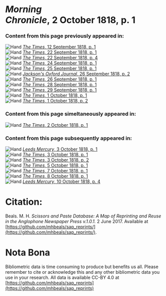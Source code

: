 # *Morning Chronicle*, 2 October 1818, p. 1  
  
### Content from this page previously appeared in:  
![Hand](http://scissorsandpaste.net/wp-content/uploads/2017/06/smallhandpointer.png) [*The Times*, 12 September 1818, p. 1](https://mhbeals.github.io/sap_html/The-Times/The-Times-12-September-1818-p-1)  
![Hand](http://scissorsandpaste.net/wp-content/uploads/2017/06/smallhandpointer.png) [*The Times*, 22 September 1818, p. 1](https://mhbeals.github.io/sap_html/The-Times/The-Times-22-September-1818-p-1)  
![Hand](http://scissorsandpaste.net/wp-content/uploads/2017/06/smallhandpointer.png) [*The Times*, 22 September 1818, p. 4](https://mhbeals.github.io/sap_html/The-Times/The-Times-22-September-1818-p-4)  
![Hand](http://scissorsandpaste.net/wp-content/uploads/2017/06/smallhandpointer.png) [*The Times*, 24 September 1818, p. 1](https://mhbeals.github.io/sap_html/The-Times/The-Times-24-September-1818-p-1)  
![Hand](http://scissorsandpaste.net/wp-content/uploads/2017/06/smallhandpointer.png) [*The Times*, 25 September 1818, p. 1](https://mhbeals.github.io/sap_html/The-Times/The-Times-25-September-1818-p-1)  
![Hand](http://scissorsandpaste.net/wp-content/uploads/2017/06/smallhandpointer.png) [*Jackson's Oxford Journal*, 26 September 1818, p. 2](https://mhbeals.github.io/sap_html/Jackson's-Oxford-Journal/Jackson's-Oxford-Journal-26-September-1818-p-2)  
![Hand](http://scissorsandpaste.net/wp-content/uploads/2017/06/smallhandpointer.png) [*The Times*, 26 September 1818, p. 1](https://mhbeals.github.io/sap_html/The-Times/The-Times-26-September-1818-p-1)  
![Hand](http://scissorsandpaste.net/wp-content/uploads/2017/06/smallhandpointer.png) [*The Times*, 28 September 1818, p. 1](https://mhbeals.github.io/sap_html/The-Times/The-Times-28-September-1818-p-1)  
![Hand](http://scissorsandpaste.net/wp-content/uploads/2017/06/smallhandpointer.png) [*The Times*, 29 September 1818, p. 1](https://mhbeals.github.io/sap_html/The-Times/The-Times-29-September-1818-p-1)  
![Hand](http://scissorsandpaste.net/wp-content/uploads/2017/06/smallhandpointer.png) [*The Times*, 1 October 1818, p. 1](https://mhbeals.github.io/sap_html/The-Times/The-Times-1-October-1818-p-1)  
![Hand](http://scissorsandpaste.net/wp-content/uploads/2017/06/smallhandpointer.png) [*The Times*, 1 October 1818, p. 2](https://mhbeals.github.io/sap_html/The-Times/The-Times-1-October-1818-p-2)  
  
### Content from this page simeltaneously appeared in:  
![Hand](http://scissorsandpaste.net/wp-content/uploads/2017/06/smallhandpointer.png) [*The Times*, 2 October 1818, p. 1](https://mhbeals.github.io/sap_html/The-Times/The-Times-2-October-1818-p-1)  
  
### Content from this page subsequently appeared in:  
![Hand](http://scissorsandpaste.net/wp-content/uploads/2017/06/smallhandpointer.png) [*Leeds Mercury*, 3 October 1818, p. 1](https://mhbeals.github.io/sap_html/Leeds-Mercury/Leeds-Mercury-3-October-1818-p-1)  
![Hand](http://scissorsandpaste.net/wp-content/uploads/2017/06/smallhandpointer.png) [*The Times*, 3 October 1818, p. 1](https://mhbeals.github.io/sap_html/The-Times/The-Times-3-October-1818-p-1)  
![Hand](http://scissorsandpaste.net/wp-content/uploads/2017/06/smallhandpointer.png) [*The Times*, 3 October 1818, p. 2](https://mhbeals.github.io/sap_html/The-Times/The-Times-3-October-1818-p-2)  
![Hand](http://scissorsandpaste.net/wp-content/uploads/2017/06/smallhandpointer.png) [*The Times*, 5 October 1818, p. 1](https://mhbeals.github.io/sap_html/The-Times/The-Times-5-October-1818-p-1)  
![Hand](http://scissorsandpaste.net/wp-content/uploads/2017/06/smallhandpointer.png) [*The Times*, 7 October 1818, p. 1](https://mhbeals.github.io/sap_html/The-Times/The-Times-7-October-1818-p-1)  
![Hand](http://scissorsandpaste.net/wp-content/uploads/2017/06/smallhandpointer.png) [*The Times*, 8 October 1818, p. 1](https://mhbeals.github.io/sap_html/The-Times/The-Times-8-October-1818-p-1)  
![Hand](http://scissorsandpaste.net/wp-content/uploads/2017/06/smallhandpointer.png) [*Leeds Mercury*, 10 October 1818, p. 4](https://mhbeals.github.io/sap_html/Leeds-Mercury/Leeds-Mercury-10-October-1818-p-4)  


# Citation: 

Beals. M. H. *Scissors and Paste Database: A Map of Reprinting and Reuse in the Anglophone Newspaper Press v.1.0.1.* 2 June 2017. Available at [https://github.com/mhbeals/sap_reprints/](https://github.com/mhbeals/sap_reprints/). 

# Nota Bona

Bibliometric data is time consuming to produce but benefits us all. Please remember to cite or acknowledge this and any other bibliometric data you use in your research. All data is available CC-BY 4.0 at [https://github.com/mhbeals/sap_reprints](https://github.com/mhbeals/sap_reprints)